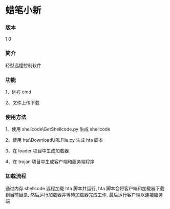 <h1>蜡笔小新</h1>

<h3>版本</h3>
<p>1.0</p>

<h3>简介</h3>
<p>轻型远程控制软件</p>

<h3>功能</h3>
<p>1、远程 cmd</p>
<p>2、文件上传下载</p>

<h3>使用方法</h3>
<p>1、使用 shellcode\GetShellcode.py 生成 shellcode</p>
<p>2、使用 hta\DownloadURLFile.py 生成 hta 脚本</p>
<p>3、在 loader 项目中生成加载器</p>
<p>4、在 trojan 项目中生成客户端和服务端程序</p>

<h3>加载流程</h3>
<p>通过内存 shellcode 远程加载 hta 脚本并运行, hta 脚本会将客户端和加载器下载到当前目录, 然后运行加载器并等待加载器完成工作, 最后运行客户端以连接服务端</p>
  
